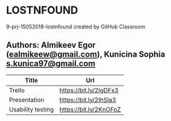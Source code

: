 # LOSTNFOUND
9-prj-15052018-lostnfound created by GitHub Classroom

## Authors: Almikeev Egor (ealmikeew@gmail.com), Kunicina Sophia s.kunica97@gmail.com

Title | Url
------------ | -------------
Trello              | https://bit.ly/2IgDFx3
Presentation        | https://bit.ly/2IhSIa3
Usability testing   | https://bit.ly/2KnOFoZ
